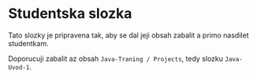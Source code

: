 Studentska slozka
=================

Tato slozky je pripravena tak, aby se dal jeji obsah zabalit a primo nasdilet studentkam.

Doporucuji zabalit az obsah `Java-Traning / Projects`, tedy slozku `Java-Uvod-1`.
